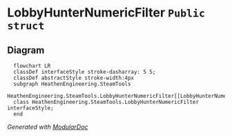 # LobbyHunterNumericFilter `Public struct`

## Diagram
```mermaid
  flowchart LR
  classDef interfaceStyle stroke-dasharray: 5 5;
  classDef abstractStyle stroke-width:4px
  subgraph HeathenEngineering.SteamTools
  HeathenEngineering.SteamTools.LobbyHunterNumericFilter[[LobbyHunterNumericFilter]]
  class HeathenEngineering.SteamTools.LobbyHunterNumericFilter interfaceStyle;
  end
```

*Generated with* [*ModularDoc*](https://github.com/hailstorm75/ModularDoc)
